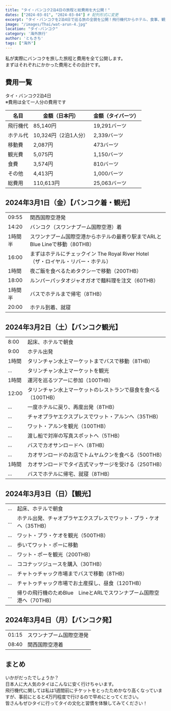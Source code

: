 ```yaml
---
title: "タイ・バンコク2泊4日の旅程と総費用を大公開！"
dates: ["2024-03-01", "2024-03-04"] # 配列形式に変更
excerpt: "タイ・バンコクを2泊4日で巡る旅の全貌を公開！飛行機代からホテル、食事、観光まで一人分の費用を詳細に解説。ワット・アルン、ワット・プラ・ケオなどの人気観光地からタリンチャン水上マーケットやチャトゥチャック市場での買い物まで、実際の旅程に沿って紹介。約11万円で楽しめたタイの魅力と文化体験をぎゅっと詰め込んだ旅行記です。"
image: "/images/Thai/wat-arun-4.jpg"
location: "タイ-バンコク"
category: '海外旅行'
author: 'ともきち'
tags: ["海外"]
---
```


私が実際にバンコクを旅した旅程と費用を全て公開します。  
まずはそれぞれにかかった費用とその合計です。

## 費用一覧

タイ・バンコク2泊4日  
※費用は全て一人分の費用です

| 名目 | 金額（日本円） | 金額（タイバーツ） |
|---|------|------|
| 飛行機代 | 85,140円 | 19,291バーツ |
| ホテル代 | 10,324円（2泊1人分） | 2,339バーツ |
| 移動費 | 2,087円 | 473バーツ |
| 観光費 | 5,075円 | 1,150バーツ |
| 食費 | 3,574円 | 810バーツ |
| その他 | 4,413円 | 1,000バーツ |
| 総費用 | 110,613円 | 25,063バーツ |

## 2024年3月1日（金）【バンコク着・観光】

|||
|---|------|
| 09:55 | 関西国際空港発 |
| 14:20 | バンコク（スワンナプーム国際空港）着 |
| 1時間半 | スワンナプーム国際空港からホテルの最寄り駅までARLとBlue Lineで移動（80THB） |
| 16:00 | まずはホテルにチェックイン  The Royal River Hotel（ザ・ロイヤル・リバー・ホテル） |
| 1時間 | 夜ご飯を食べるためタクシーで移動（200THB） |
| 18:00 | ルンパーパッタオジャオガオで麺料理を注文（60THB） |
| 1時間半 | バスでホテルまで帰宅（8THB） |
| 20:00 | ホテル到着、就寝 |

## 2024年3月2日（土）【バンコク観光】

|||
|---|-----|
| 8:00 | 起床、ホテルで朝食 |
| 9:00 | ホテル出発 |
| 1時間 | タリンチャン水上マーケットまでバスで移動（8THB） |
| ... | タリンチャン水上マーケットを観光 |
| 1時間 | 運河を巡るツアーに参加（100THB） |
| 12:00 | タリンチャン水上マーケットのレストランで昼食を食べる（100THB） |
| ... | 一度ホテルに戻り、再度出発（8THB） |
| ... | チャオプラヤエクスプレスでワット・アルンへ（35THB） |
| ... | ワット・アルンを観光（100THB） |
| ... | 渡し船で対岸の写真スポットへ（5THB） |
| ... | バスでカオサンロードへ（8THB） |
| ... | カオサンロードのお店でトムヤムクンを食べる（500THB） |
| 1時間 | カオサンロードでタイ古式マッサージを受ける（250THB） |
| ... | バスでホテルに帰宅、就寝（8THB） |

## 2024年3月3日（日）【観光】

|||
|---|-----|
| ... | 起床、ホテルで朝食 |
| ... | ホテル出発、チャオプラヤエクスプレスでワット・プラ・ケオへ（35THB） |
| ... | ワット・プラ・ケオを観光（500THB） |
| ... | 歩いてワット・ポーに移動 |
| ... | ワット・ポーを観光（200THB） |
| ... | ココナッツジュースを購入（30THB） |
| ... | チャトゥチャック市場までバスで移動（8THB） |
| ... | チャトゥチャック市場でお土産探し、昼食（120THB） |
| ... | 帰りの飛行機のためBlue　LineとARLでスワンナプーム国際空港へ（70THB） |

## 2024年3月4日（月）【バンコク発】

|||
|---|-----|
| 01:15 | スワンナプーム国際空港発 |
| 08:40 | 関西国際空港着 |

## まとめ

いかがだったでしょうか？  
日本人に大人気のタイはこんなに安く行けちゃいます。  
飛行機代に関しては私は1週間前にチケットをとったためかなり高くなっていますが、事前にとると4万円程度で行けるので早めにとってください。  
皆さんもぜひタイに行ってタイの文化と習慣を体験してみてください！

